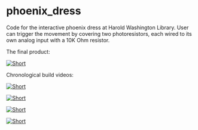 # phoenix_dress
Code for the interactive phoenix dress at Harold Washington Library. User can trigger the movement by covering two photoresistors, each wired to its own analog input with a 10K Ohm resistor.

The final product:

[![Short](https://img.youtube.com/vi/ZtnGa6rn2No/0.jpg)](https://www.youtube.com/watch?v=ZtnGa6rn2No)


Chronological build videos:

[![Short](https://img.youtube.com/vi/BCSGHC0Y5-U/0.jpg)](https://www.youtube.com/watch?v=BCSGHC0Y5-U)

[![Short](https://img.youtube.com/vi/5Al-V5I7rCM/0.jpg)](https://www.youtube.com/watch?v=5Al-V5I7rCM)

[![Short](https://img.youtube.com/vi/gFNhF0gDXYo/0.jpg)](https://www.youtube.com/watch?v=gFNhF0gDXYo)

[![Short](https://img.youtube.com/vi/m6bL74VRc_A/0.jpg)](https://www.youtube.com/watch?v=m6bL74VRc_A)




